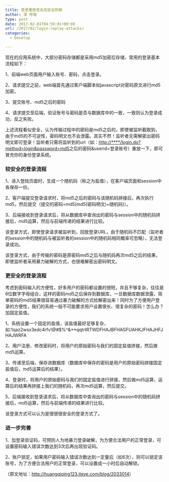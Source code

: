 ```yaml
---
title: 登录重放攻击及安全防御
author: 深 呼吸
type: post
date: 2017-02-01T04:59:01+00:00
url: /2017/02/login-replay-attacks/
categories:
  - Develop

---
```

现在的应用系统中，大部分密码存储都是采用md5加密后存储，常用的登录基本流程如下：

1、前端web页面用户输入账号、密码，点击登录。

2、请求提交之前，web端首先通过客户端脚本如javascript对密码原文进行md5加密。

3、提交账号、md5之后的密码

4、请求提交至后端，验证账号与密码是否与数据库中的一致，一致则认为登录成功，反之失败。

上述流程看似安全，认为传输过程中的密码是md5之后的，即使被监听截取到，由于md5的不可逆性，密码明文也不会泄露。其实不然！监听者无需解密出密码明文即可登录！监听者只需将监听到的url（如：<a href="http://****/login.do?method=login&password=md5" target="_blank" rel="nofollow">http://****/login.do?method=login&password=md5</a>之后的密码&userid=登录账号）重放一下，即可冒充你的身份登录系统。

### 较安全的登录流程

1、进入登陆页面时，生成一个随机码（称之为盐值），在客户端页面和session中各保存一份。

2、客户端提交登录请求时，将md5之后的密码与该随机码拼接后，再次执行md5，然后提交（提交的密码=md5(md5(密码明文)+随机码)）。

3、后端接收到登录请求后，将从数据库中查询出的密码与session中的随机码拼接后，md5运算，然后与前端传递的结果进行比较。

该登录方式，即使登录请求被监听到，回放登录URL，由于随机码不匹配（监听者的session中的随机码与被监听者的session中的随机码相同概率可忽略），无法登录成功。

该登录方式，由于传输的密码是原密码md5之后与随机码再次md5之后的结果，即使监听者采用暴力破解的方式，也很难解密出密码明文。

### 更安全的登录流程

考虑到密码输入的方便性，好多用户的密码都设置的很短，并且不够复杂，往往是6位数字字母组合，这样的密码md5之后保存到数据库，一旦数据库数据泄露，简单密码的md5结果很容易通过暴力破解的方式给解密出来！同时为了方便用户登录的方便性，我们的系统一般不可能要求用户设置很长、很复杂的密码！怎么办？加固定盐值。

1、系统设置一个固定的盐值，该盐值最好足够复杂，如:1qaz2wsx3edc4rfv!@#$%^&**qqtrtRTWDFHAJBFHAGFUAHKJFHAJHFJHAJWRFA

2、用户注册、修改密码时，将用户的原始密码与我们的固定盐值拼接，然后做md5运算。

3、传递至后端，保存进数据库（数据库中保存的密码是用户的原始密码拼接固定盐值后，md5运算后的结果）。

4、登录时，将用户的原始密码与我们的固定盐值进行拼接，然后做md5运算，运算后的结果再拼接上我们的随机码，再次md5运算，然后提交。

5、后端接收到登录请求后，将从数据库中查询出的密码与session中的随机码拼接后，md5运算，然后与前端传递的结果进行比较。

该登录方式可以认为是很很很安全的登录方式了。

### 进一步完善

1、加登录验证码，可预防人为地暴力登录破解，为方便合法用户的正常登录，可设置密码输入错误次数达到3次后再出现验证码。

2、账户锁定，如果用户密码输入错误次数达到一定量后（如6次），则可以锁定该账号，为了方便合法用户的正常登录，可以设置成一小时后自动解锁。

（原文地址：<a href="http://huangqiqing123.iteye.com/blog/2033014" target="_blank" rel="nofollow">http://huangqiqing123.iteye.com/blog/2033014</a>）